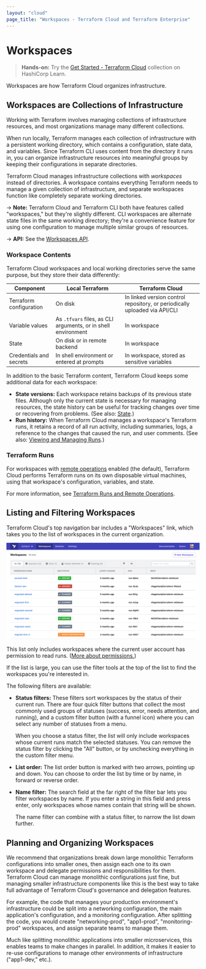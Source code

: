 ```yaml
---
layout: "cloud"
page_title: "Workspaces - Terraform Cloud and Terraform Enterprise"
---
```


# Workspaces

> **Hands-on:** Try the [Get Started - Terraform Cloud](https://learn.hashicorp.com/collections/terraform/cloud-get-started?utm_source=WEBSITE&utm_medium=WEB_IO&utm_offer=ARTICLE_PAGE&utm_content=DOCS) collection on HashiCorp Learn.

Workspaces are how Terraform Cloud organizes infrastructure.

## Workspaces are Collections of Infrastructure

Working with Terraform involves managing collections of infrastructure resources, and most organizations manage many different collections.

When run locally, Terraform manages each collection of infrastructure with a persistent working directory, which contains a configuration, state data, and variables. Since Terraform CLI uses content from the directory it runs in, you can organize infrastructure resources into meaningful groups by keeping their configurations in separate directories.

Terraform Cloud manages infrastructure collections with _workspaces_ instead of directories. A workspace contains everything Terraform needs to manage a given collection of infrastructure, and separate workspaces function like completely separate working directories.

-> **Note:** Terraform Cloud and Terraform CLI both have features called "workspaces," but they're slightly different. CLI workspaces are alternate state files in the same working directory; they're a convenience feature for using one configuration to manage multiple similar groups of resources.

-> **API:** See the [Workspaces API](../api/workspaces.html).

### Workspace Contents

Terraform Cloud workspaces and local working directories serve the same purpose, but they store their data differently:

Component | Local Terraform | Terraform Cloud
--|--|--
Terraform configuration | On disk | In linked version control repository, or periodically uploaded via API/CLI
Variable values | As `.tfvars` files, as CLI arguments, or in shell environment | In workspace
State | On disk or in remote backend | In workspace
Credentials and secrets | In shell environment or entered at prompts | In workspace, stored as sensitive variables

In addition to the basic Terraform content, Terraform Cloud keeps some additional data for each workspace:

- **State versions:** Each workspace retains backups of its previous state files. Although only the current state is necessary for managing resources, the state history can be useful for tracking changes over time or recovering from problems. (See also: [State](./state.html).)
- **Run history:** When Terraform Cloud manages a workspace's Terraform runs, it retains a record of all run activity, including summaries, logs, a reference to the changes that caused the run, and user comments. (See also: [Viewing and Managing Runs](../run/manage.html).)

### Terraform Runs

For workspaces with [remote operations](../run/index.html) enabled (the default), Terraform Cloud performs Terraform runs on its own disposable virtual machines, using that workspace's configuration, variables, and state.

For more information, see [Terraform Runs and Remote Operations](../run/index.html).

## Listing and Filtering Workspaces

Terraform Cloud's top navigation bar includes a "Workspaces" link, which takes you to the list of workspaces in the current organization.

![Screenshot: the list of workspaces](./images/index-list.png)

This list only includes workspaces where the current user account has permission to read runs. ([More about permissions.](/docs/cloud/users-teams-organizations/permissions.html))

[permissions-citation]: #intentionally-unused---keep-for-maintainers

If the list is large, you can use the filter tools at the top of the list to find the workspaces you're interested in.

The following filters are available:

- **Status filters:** These filters sort workspaces by the status of their current run. There are four quick filter buttons that collect the most commonly used groups of statuses (success, error, needs attention, and running), and a custom filter button (with a funnel icon) where you can select any number of statuses from a menu.

    When you choose a status filter, the list will only include workspaces whose current runs match the selected statuses. You can remove the status filter by clicking the "All" button, or by unchecking everything in the custom filter menu.
- **List order:** The list order button is marked with two arrows, pointing up and down. You can choose to order the list by time or by name, in forward or reverse order.
- **Name filter:** The search field at the far right of the filter bar lets you filter workspaces by name. If you enter a string in this field and press enter, only workspaces whose names contain that string will be shown.

    The name filter can combine with a status filter, to narrow the list down further.


## Planning and Organizing Workspaces

We recommend that organizations break down large monolithic Terraform configurations into smaller ones, then assign each one to its own workspace and delegate permissions and responsibilities for them. Terraform Cloud can manage monolithic configurations just fine, but managing smaller infrastructure components like this is the best way to take full advantage of Terraform Cloud's governance and delegation features.

For example, the code that manages your production environment's infrastructure could be split into a networking configuration, the main application's configuration, and a monitoring configuration. After splitting the code, you would create "networking-prod", "app1-prod", "monitoring-prod" workspaces, and assign separate teams to manage them.

Much like splitting monolithic applications into smaller microservices, this enables teams to make changes in parallel. In addition, it makes it easier to re-use configurations to manage other environments of infrastructure ("app1-dev," etc.).
